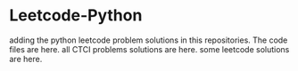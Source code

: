 # Leetcode-Python
adding the python leetcode problem solutions in this repositories. 
The code files are here.
all CTCI problems solutions are here.
some leetcode solutions are here.







































































































































































































































































































































































































































